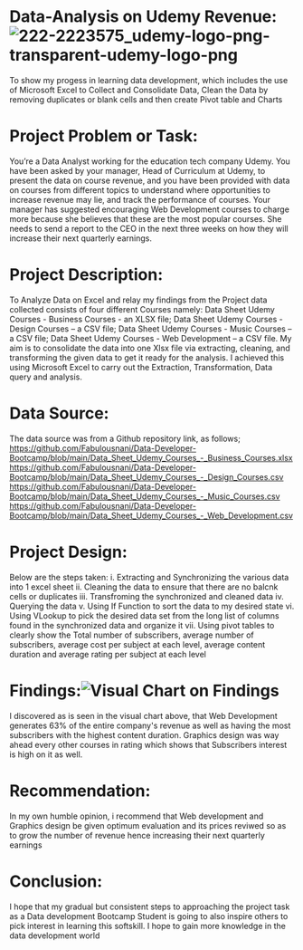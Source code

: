 # Data-Analysis on Udemy Revenue:![222-2223575_udemy-logo-png-transparent-udemy-logo-png](https://user-images.githubusercontent.com/110080287/183278880-8e9f9b56-dc0f-4237-a94e-5a50c49652ab.png)
To show my progess in learning data development, which includes the use of Microsoft Excel to Collect and Consolidate Data, Clean the Data by removing duplicates or blank cells and then create Pivot table and Charts
# Project Problem or Task:
You’re a Data Analyst working for the education tech company Udemy. You have been asked by your manager, Head of Curriculum at Udemy, to present the data on course revenue, and you have been provided with data on courses from different topics to understand where opportunities to increase revenue may lie, and track the performance of courses. Your manager has suggested encouraging Web Development courses to charge more because she believes that these are the most popular courses. She needs to send a report to the CEO in the next three weeks on how they will increase their next quarterly earnings.
# Project Description:
To Analyze Data on Excel and relay my findings from the Project data collected consists of four different Courses namely: Data Sheet Udemy Courses - Business Courses - an XLSX file; Data Sheet Udemy Courses - Design Courses – a CSV file; Data Sheet Udemy Courses - Music Courses – a CSV file; Data Sheet Udemy Courses - Web Development – a CSV file. My aim is to consolidate the data into one Xlsx file via extracting, cleaning, and transforming the given data to get it ready for the analysis. I achieved this using Microsoft Excel to carry out the Extraction, Transformation, Data query and analysis.
# Data Source:
The data source was from a Github repository link, as follows; https://github.com/Fabulousnani/Data-Developer-Bootcamp/blob/main/Data_Sheet_Udemy_Courses_-_Business_Courses.xlsx https://github.com/Fabulousnani/Data-Developer-Bootcamp/blob/main/Data_Sheet_Udemy_Courses_-_Design_Courses.csv https://github.com/Fabulousnani/Data-Developer-Bootcamp/blob/main/Data_Sheet_Udemy_Courses_-_Music_Courses.csv https://github.com/Fabulousnani/Data-Developer-Bootcamp/blob/main/Data_Sheet_Udemy_Courses_-_Web_Development.csv
# Project Design:
Below are the steps taken:
i. Extracting and Synchronizing the various data into 1 excel sheet
ii. Cleaning the data to ensure that there are no balcnk cells or duplicates
iii. Transfroming the synchronized and cleaned data
iv. Querying the data
v. Using If Function to sort the data to my desired state
vi. Using VLookup to pick the desired data set from the long list of columns found in the synchronized data and organize it
vii. Using pivot tables to clearly show the Total number of subscribers, average number of subscribers, average cost per subject at each level, average content duration and average rating per subject at each level
# Findings:![Visual Chart on Findings](https://user-images.githubusercontent.com/110080287/183284880-5ad46b96-9f34-45eb-bf43-2b7670bf9bda.png)
I discovered as is seen in the visual chart above, that Web Development generates 63% of the entire company's revenue as well as having the most subscribers with the highest content duration. Graphics design was way ahead every other courses in rating which shows that Subscribers interest is high on it as well.
# Recommendation:
In my own humble opinion, i recommend that Web development and Graphics design be given optimum evaluation and its prices reviwed so as to grow the number of revenue hence increasing their next quarterly earnings
# Conclusion:
I hope that my gradual but consistent steps to approaching the project task as a Data development Bootcamp Student is going to also inspire others to pick interest in learning this softskill. I hope to gain more knowledge in the data development world
